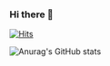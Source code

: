 ### Hi there 👋

[![Hits](https://hits.seeyoufarm.com/api/count/incr/badge.svg?url=https%3A%2F%2Fgithub.com%2Fhyowonii&count_bg=%23BBA5E9&title_bg=%2372529E&icon=&icon_color=%23E7E7E7&title=hits&edge_flat=false)](https://hits.seeyoufarm.com)

![Anurag's GitHub stats](https://github-readme-stats.vercel.app/api?username=hyowonii&show_icons=true&theme=radical)

<!-- ![HTML](https://img.shields.io/badge/HTML5-E34F26.svg?&style=for-the-badge&logo=HTML5&logoColor=FFFFFF)
![CSS](https://img.shields.io/badge/CSS3-1572B6.svg?&style=for-the-badge&logo=CSS3&logoColor=FFFFFF)
![JavaScript](https://img.shields.io/badge/JavaScript-F7DF1E.svg?&style=for-the-badge&logo=JavaScript&logoColor=FFFFFF)
![React](https://img.shields.io/badge/React-61DAFB.svg?&style=for-the-badge&logo=React&logoColor=FFFFFF)
![Java](https://img.shields.io/badge/Java-007396.svg?&style=for-the-badge&logo=Java&logoColor=FFFFFF) -->
